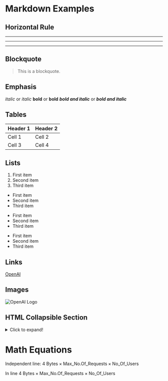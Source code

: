 # Markdown Examples

## Horizontal Rule
***
---
___

## Blockquote
> This is a blockquote.

## Emphasis

*italic* or _italic_
**bold** or __bold__
***bold and italic*** or ___bold and italic___


## Tables
| Header 1 | Header 2 |
|----------|----------|
| Cell 1   | Cell 2   |
| Cell 3   | Cell 4   |

## Lists
1. First item
2. Second item
3. Third item

* First item
* Second item
* Third item

+ First item
+ Second item
+ Third item

- First item
- Second item
- Third item

## Links
[OpenAI](https://www.openai.com)

## Images
![OpenAI Logo](https://www.openai.com/assets/images/openai-logo.png)

## HTML Collapsible Section 
<details>
  <summary>Click to expand!</summary>

  ## This is a collapsible section

  You can put any content here, including text, lists, images, and even other Markdown elements.

  ### Subsection
  More content...

  ```markdown
  Code block example...
```
</details>

# Math Equations

Independent line:
$4 \text{ Bytes} \times \text{Max\_No.Of\_Requests} \times \text{No\_Of\_Users}$

In line $4 \text{ Bytes} \times \text{Max\_No.Of\_Requests} \times \text{No\_Of\_Users}$
